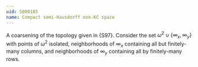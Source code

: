 ```yaml
---
uid: S000185
name: Compact semi-Hausdorff non-KC space
---
```


A coarsening of the topology given in {S97}. Consider
the set $\omega^2\cup\{\infty_x,\infty_y\}$ with points of
$\omega^2$ isolated, neighborhoods of $\infty_x$ containing
all but finitely-many columns, and neighborhoods of $\infty_y$
containing all by finitely-many rows.
